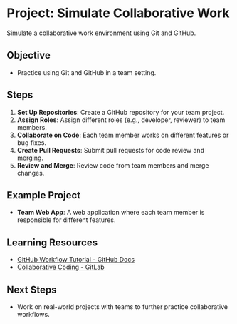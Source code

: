 # Project: Simulate Collaborative Work

Simulate a collaborative work environment using Git and GitHub.

## Objective
- Practice using Git and GitHub in a team setting.

## Steps
1. **Set Up Repositories**: Create a GitHub repository for your team project.
2. **Assign Roles**: Assign different roles (e.g., developer, reviewer) to team members.
3. **Collaborate on Code**: Each team member works on different features or bug fixes.
4. **Create Pull Requests**: Submit pull requests for code review and merging.
5. **Review and Merge**: Review code from team members and merge changes.

## Example Project
- **Team Web App**: A web application where each team member is responsible for different features.

## Learning Resources
- [GitHub Workflow Tutorial - GitHub Docs](https://docs.github.com/en/github/collaborating-with-issues-and-pull-requests/about-pull-requests)
- [Collaborative Coding - GitLab](https://about.gitlab.com/blog/2020/03/03/collaborative-coding/)

## Next Steps
- Work on real-world projects with teams to further practice collaborative workflows.


